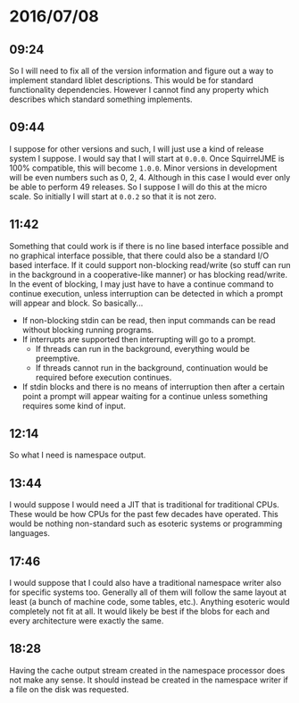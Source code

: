 # 2016/07/08

## 09:24

So I will need to fix all of the version information and figure out a way to
implement standard liblet descriptions. This would be for standard
functionality dependencies. However I cannot find any property which describes
which standard something implements.

## 09:44

I suppose for other versions and such, I will just use a kind of release
system I suppose. I would say that I will start at `0.0.0`. Once SquirrelJME
is 100% compatible, this will become `1.0.0`. Minor versions in development
will be even numbers such as 0, 2, 4. Although in this case I would ever only
be able to perform 49 releases. So I suppose I will do this at the micro
scale. So initially I will start at `0.0.2` so that it is not zero.

## 11:42

Something that could work is if there is no line based interface possible and
no graphical interface possible, that there could also be a standard I/O
based interface. If it could support non-blocking read/write (so stuff can run
in the background in a cooperative-like manner) or has blocking read/write. In
the event of blocking, I may just have to have a continue command to continue
execution, unless interruption can be detected in which a prompt will appear
and block. So basically...

 * If non-blocking stdin can be read, then input commands can be read without
   blocking running programs.
 * If interrupts are supported then interrupting will go to a prompt.
   * If threads can run in the background, everything would be preemptive.
   * If threads cannot run in the background, continuation would be required
     before execution continues.
 * If stdin blocks and there is no means of interruption then after a certain
   point a prompt will appear waiting for a continue unless something
   requires some kind of input.

## 12:14

So what I need is namespace output.

## 13:44

I would suppose I would need a JIT that is traditional for traditional CPUs.
These would be how CPUs for the past few decades have operated. This would be
nothing non-standard such as esoteric systems or programming languages.

## 17:46

I would suppose that I could also have a traditional namespace writer also for
specific systems too. Generally all of them will follow the same layout at
least (a bunch of machine code, some tables, etc.). Anything esoteric would
completely not fit at all. It would likely be best if the blobs for each and
every architecture were exactly the same.

## 18:28

Having the cache output stream created in the namespace processor does not
make any sense. It should instead be created in the namespace writer if a file
on the disk was requested.

